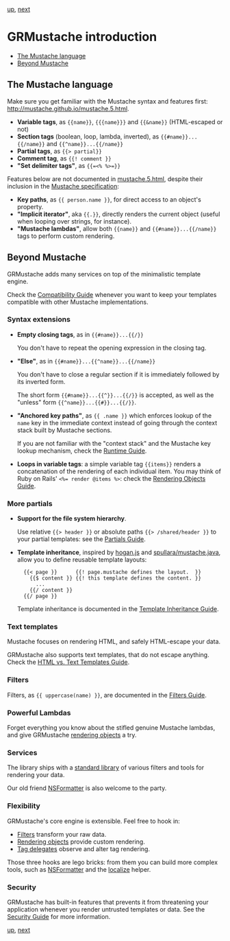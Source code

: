 [up](../../../../GRMustache), [next](templates.md)

GRMustache introduction
=======================

- [The Mustache language](#the-mustache-language)
- [Beyond Mustache](#beyond-mustache)


The Mustache language
---------------------

Make sure you get familiar with the Mustache syntax and features first: http://mustache.github.io/mustache.5.html.

- **Variable tags**, as `{{name}}`, `{{{name}}}` and `{{&name}}` (HTML-escaped or not)
- **Section tags** (boolean, loop, lambda, inverted), as `{{#name}}...{{/name}}` and `{{^name}}...{{/name}}`
- **Partial tags**, as `{{> partial}}`
- **Comment tag**, as `{{! comment }}`
- **"Set delimiter tags"**, as `{{=<% %>=}}`

Features below are not documented in [mustache.5.html](http://mustache.github.io/mustache.5.html), despite their inclusion in the [Mustache specification](https://github.com/mustache/spec):

- **Key paths**, as `{{ person.name }}`, for direct access to an object's property.
- **"Implicit iterator"**, aka `{{.}}`, directly renders the current object (useful when looping over strings, for instance).
- **"Mustache lambdas"**, allow both `{{name}}` and `{{#name}}...{{/name}}` tags to perform custom rendering.


Beyond Mustache
---------------

GRMustache adds many services on top of the minimalistic template engine.

Check the [Compatibility Guide](compatibility.md) whenever you want to keep your templates compatible with other Mustache implementations.


### Syntax extensions

- **Empty closing tags**, as in `{{#name}}...{{/}}`

    You don't have to repeat the opening expression in the closing tag.

- **"Else"**, as in `{{#name}}...{{^name}}...{{/name}}`
    
    You don't have to close a regular section if it is immediately followed by its inverted form.
    
    The short form `{{#name}}...{{^}}...{{/}}` is accepted, as well as the "unless" form `{{^name}}...{{#}}...{{/}}`.

- **"Anchored key paths"**, as `{{ .name }}` which enforces lookup of the `name` key in the immediate context instead of going through the context stack built by Mustache sections.
    
    If you are not familiar with the "context stack" and the Mustache key lookup mechanism, check the [Runtime Guide](runtime.md#the-context-stack).

- **Loops in variable tags**: a simple variable tag `{{items}}` renders a concatenation of the rendering of each individual item. You may think of Ruby on Rails' `<%= render @items %>`: check the [Rendering Objects Guide](rendering_objects.md).


### More partials

- **Support for the file system hierarchy**.
    
    Use relative `{{> header }}` or absolute paths `{{> /shared/header }}` to your partial templates: see the [Partials Guide](partials.md).

- **Template inheritance**, inspired by [hogan.js](http://twitter.github.com/hogan.js/) and [spullara/mustache.java](https://github.com/spullara/mustache.java), allow you to define reusable template layouts:
    
        {{< page }}      {{! page.mustache defines the layout.  }}
          {{$ content }} {{! this template defines the content. }}
            ...
          {{/ content }}
        {{/ page }}
    
    Template inheritance is documented in the [Template Inheritance Guide](template_inheritance.md).


### Text templates

Mustache focuses on rendering HTML, and safely HTML-escape your data.

GRMustache also supports text templates, that do not escape anything. Check the [HTML vs. Text Templates Guide](html_vs_text.md).


### Filters

Filters, as `{{ uppercase(name) }}`, are documented in the [Filters Guide](filters.md).


### Powerful Lambdas

Forget everything you know about the stifled genuine Mustache lambdas, and give GRMustache [rendering objects](rendering_objects.md) a try.


### Services

The library ships with a [standard library](standard_library.md) of various filters and tools for rendering your data.

Our old friend [NSFormatter](NSFormatter.md) is also welcome to the party.


### Flexibility

GRMustache's core engine is extensible. Feel free to hook in:

- [Filters](filters.md) transform your raw data.
- [Rendering objects](rendering_objects.md) provide custom rendering.
- [Tag delegates](delegate.md) observe and alter tag rendering.

Those three hooks are lego bricks: from them you can build more complex tools, such as [NSFormatter](NSFormatter.md) and the [localize](standard_library.md#localize) helper.


### Security

GRMustache has built-in features that prevents it from threatening your application whenever you render untrusted templates or data. See the [Security Guide](security.md) for more information.


[up](../../../../GRMustache), [next](templates.md)
